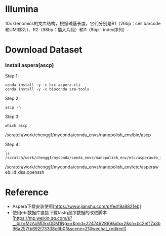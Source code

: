 # Illumina

10x Genomics的文库结构，根据碱基长度，它们分别是R1（26bp：cell barcode和UMI序列）、R2（98bp：插入片段）和I1（8bp：index序列）.


# Download Dataset

### Install aspera(ascp)

Step 1:
```
conda install -y -c hcc aspera-cli
conda install -y -c bioconda sra-tools
```

Step 2:
```
ascp -h
```

Step 3:
```
which ascp
```
/scratch/work/chengg1/myconda/conda_envs/nanopolish_env/bin/ascp

Step 4:
```
ls /scratch/work/chengg1/myconda/conda_envs/nanopolish_env/etc/asperaweb_id_dsa.openssh
```
/scratch/work/chengg1/myconda/conda_envs/nanopolish_env/etc/asperaweb_id_dsa.openssh


# Reference

- Aspera下载安装使用[https://www.jianshu.com/p/fed19a8821eb]
- 使用ebi数据库直接下载fastq测序数据的改进脚本[https://mp.weixin.qq.com/s?__biz=MzAxMDkxODM1Ng==&mid=2247492889&idx=2&sn=bc2ef17a3b96a257fb692f73338c6b0f&scene=21#wechat_redirect]
